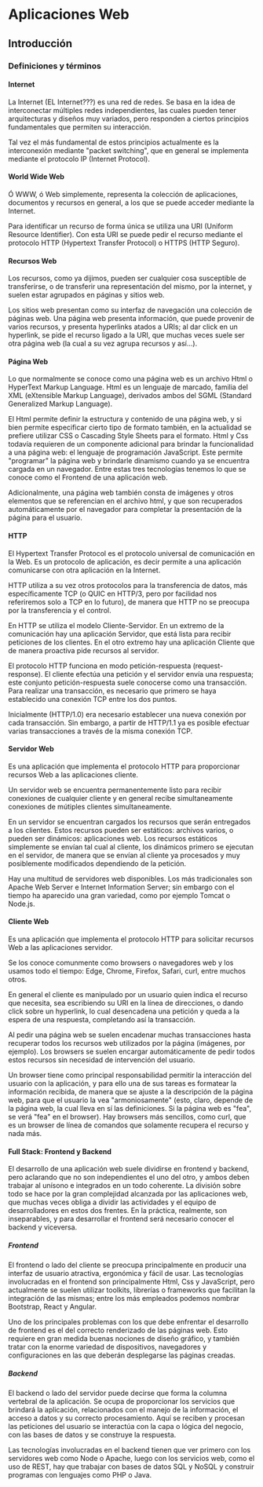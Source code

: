 # Aplicaciones Web

## Introducción


### Definiciones y términos

#### Internet

La Internet (EL Internet???) es una red de redes. Se basa en la idea de interconectar múltiples redes independientes, las cuales pueden tener arquitecturas y diseños muy variados, pero responden a ciertos principios fundamentales que permiten su interacción. 

Tal vez el más fundamental de estos principios actualmente es la interconexión mediante "packet switching", que en general se implementa mediante el protocolo IP (Internet Protocol).

#### World Wide Web

Ó WWW, ó Web simplemente, representa la colección de aplicaciones, documentos y recursos en general, a los que se puede acceder mediante la Internet.

Para identificar un recurso de forma única se utiliza una URI (Uniform Resource Identifier). Con esta URI se puede pedir el recurso mediante el protocolo HTTP (Hypertext Transfer Protocol) o HTTPS (HTTP Seguro).

#### Recursos Web

Los recursos, como ya dijimos, pueden ser cualquier cosa susceptible de transferirse, o de transferir una representación del mismo, por la internet, y suelen estar agrupados en páginas y sitios web. 

Los sitios web presentan como su interfaz de navegación una colección de páginas web. Una página web presenta información, que puede provenir de varios recursos, y presenta hyperlinks atados a URIs; al dar click en un hyperlink, se pide el recurso ligado a la URI, que muchas veces suele ser otra página web (la cual a su vez agrupa recursos y así...).

#### Página Web

Lo que normalmente se conoce como una página web es un archivo Html o HyperText Markup Language. Html es un lenguaje de marcado, familia del XML (eXtensible Markup Language), derivados ambos del SGML (Standard Generalized Markup Language).

El Html permite definir la estructura y contenido de una página web, y si bien permite especificar cierto tipo de formato también, en la actualidad se prefiere utilizar CSS o Cascading Style Sheets para el formato. Html y Css todavía requieren de un componente adicional para brindar la funcionalidad a una página web: el lenguaje de programación JavaScript. Este permite "programar" la página web y brindarle dinamismo cuando ya se encuentra cargada en un navegador. Entre estas tres tecnologías tenemos lo que se conoce como el Frontend de una aplicación web.

Adicionalmente, una página web también consta de imágenes y otros elementos que se referencian en el archivo html, y que son recuperados automáticamente por el navegador para completar la presentación de la página para el usuario.

#### HTTP

El Hypertext Transfer Protocol es el protocolo universal de comunicación en la Web. Es un protocolo de aplicación, es decir permite a una aplicación comunicarse con otra aplicación en la Internet.

HTTP utiliza a su vez otros protocolos para la transferencia de datos, más específicamente TCP (o QUIC en HTTP/3, pero por facilidad nos referiremos solo a TCP en lo futuro), de manera que HTTP no se preocupa por la transferencia y el control.

En HTTP se utiliza el modelo Cliente-Servidor. En un extremo de la comunicación hay una aplicación Servidor, que está lista para recibir peticiones de los clientes. En el otro extremo hay una aplicación Cliente que de manera proactiva pide recursos al servidor.

El protocolo HTTP funciona en modo petición-respuesta (request-response). El cliente efectúa una petición y el servidor envía una respuesta; este conjunto petición-respuesta suele conocerse como una transacción. Para realizar una transacción, es necesario que primero se haya establecido una conexión TCP entre los dos puntos.

Inicialmente (HTTP/1.0) era necesario establecer una nueva conexión por cada transacción. Sin embargo, a partir de HTTP/1.1 ya es posible efectuar varias transacciones a través de la misma conexión TCP.

#### Servidor Web

Es una aplicación que implementa el protocolo HTTP para proporcionar recursos Web a las aplicaciones cliente.

Un servidor web se encuentra permanentemente listo para recibir conexiones de cualquier cliente y en general recibe simultaneamente conexiones de mútiples clientes simultaneamente.

En un servidor se encuentran cargados los recursos que serán entregados a los clientes. Estos recursos pueden ser estáticos: archivos varios, o pueden ser dinámicos: aplicaciones web. Los recursos estáticos simplemente se envían tal cual al cliente, los dinámicos primero se ejecutan en el servidor, de manera que se envían al cliente ya procesados y muy posiblemente modificados dependiendo de la petición.

Hay una multitud de servidores web disponibles. Los más tradicionales son Apache Web Server e Internet Information Server; sin embargo con el tiempo ha aparecido una gran variedad, como por ejemplo Tomcat o Node.js.

#### Cliente Web

Es una aplicación que implementa el protocolo HTTP para solicitar recursos Web a las aplicaciones servidor.

Se los conoce comunmente como browsers o navegadores web y los usamos todo el tiempo: Edge, Chrome, Firefox, Safari, curl, entre muchos otros.

En general el cliente es manipulado por un usuario quien indica el recurso que necesita, sea escribiendo su URI en la línea de direcciones, o dando click sobre un hyperlink, lo cual desencadena una petición y queda a la espera de una respuesta, completando así la transacción. 

Al pedir una página web se suelen encadenar muchas transacciones hasta recuperar todos los recursos web utilizados por la página (imágenes, por ejemplo). Los browsers se suelen encargar automáticamente de pedir todos estos recursos sin necesidad de intervención del usuario.

Un browser tiene como principal responsabilidad permitir la interacción del usuario con la aplicación, y para ello una de sus tareas es formatear la información recibida, de manera que se ajuste a la descripción de la página web, para que el usuario la vea "armoniosamente" (esto, claro, depende de la página web, la cual lleva en sí las definiciones. Si la página web es "fea", se verá "fea" en el browser). Hay browsers más sencillos, como curl, que es un browser de línea de comandos que solamente recupera el recurso y nada más.

#### Full Stack: Frontend y Backend

El desarrollo de una aplicación web suele dividirse en frontend y backend, pero aclarando que no son independientes el uno del otro, y ambos deben trabajar al unísono e integrados en un todo coherente. La división sobre todo se hace por la gran complejidad alcanzada por las aplicaciones web, que muchas veces obliga a dividir las actividades y el equipo de desarrolladores en estos dos frentes. En la práctica, realmente, son inseparables, y para desarrollar el frontend será necesario conocer el backend y viceversa.

##### Frontend

El frontend o lado del cliente se preocupa principalmente en producir una interfaz de usuario atractiva, ergonómica y fácil de usar. Las tecnologías involucradas en el frontend son principalmente Html, Css y JavaScript, pero actualmente se suelen utilizar toolkits, librerías o frameworks que facilitan la integración de las mismas; entre los más empleados podemos nombrar Bootstrap, React y Angular.

Uno de los principales problemas con los que debe enfrentar el desarrollo de frontend es el del correcto renderizado de las páginas web.  Esto requiere en gran medida buenas nociones de diseño gráfico, y también tratar con la enorme variedad de dispositivos, navegadores y configuraciones en las que deberán desplegarse las páginas creadas.

##### Backend

El backend o lado del servidor puede decirse que forma la columna vertebral de la aplicación. Se ocupa de proporcionar los servicios que brindará la aplicación, relacionados con el manejo de la información, el acceso a datos y su correcto procesamiento. Aquí se reciben y procesan las peticiones del usuario se interactúa con la capa o lógica del negocio, con las bases de datos y se construye la respuesta.

Las tecnologías involucradas en el backend tienen que ver primero con los servidores web como Node o Apache, luego con los servicios web, como el uso de REST, hay que trabajar con bases de datos SQL y NoSQL y construir programas con lenguajes como PHP o Java.
